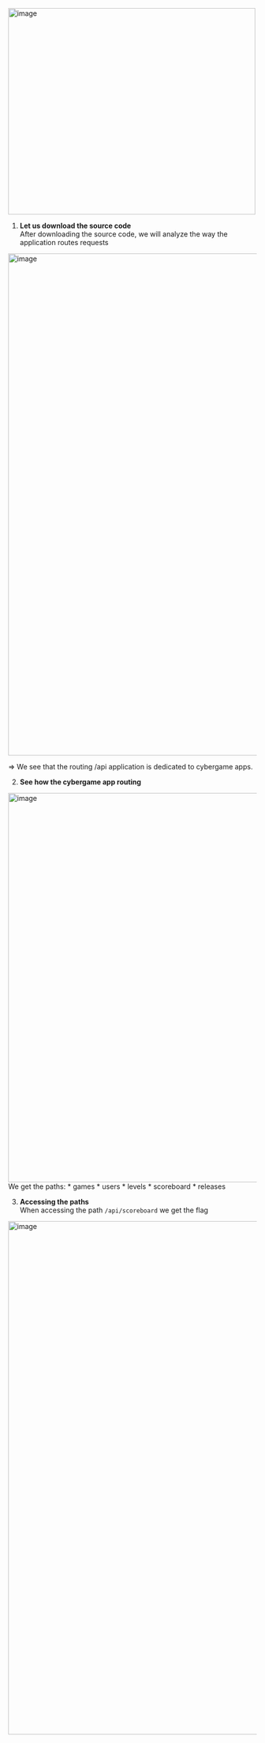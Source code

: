 <img width="501" height="419" alt="image" src="https://github.com/user-attachments/assets/2f95742c-093b-4be0-ae0f-1206478711c9" />  

 1. **Let us download the source code**  
After downloading the source code, we will analyze the way the application routes requests

<img width="1152" height="1019" alt="image" src="https://github.com/user-attachments/assets/d85f1b81-1c1c-4d55-8ca7-a07f68a40ebe" />  

⇒ We see that the routing /api application is dedicated to cybergame apps.  

2. **See how the cybergame app routing**
     
<img width="1150" height="790" alt="image" src="https://github.com/user-attachments/assets/c35072d1-fcb1-4927-b0a3-413c96fdfadb" />  
We get the paths:  
  * games  
  * users  
  * levels  
  * scoreboard  
  * releases

3. **Accessing the paths**  
When accessing the path `/api/scoreboard` we get the flag

<img width="1751" height="1042" alt="image" src="https://github.com/user-attachments/assets/4b8fbf09-9722-479b-9f58-fbc27d1ca61d" />  

  

